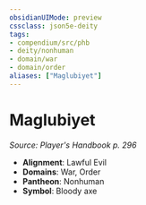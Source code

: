 ```yaml
---
obsidianUIMode: preview
cssclass: json5e-deity
tags:
- compendium/src/phb
- deity/nonhuman
- domain/war
- domain/order
aliases: ["Maglubiyet"]
---
```

# Maglubiyet
*Source: Player's Handbook p. 296* 

- **Alignment**: Lawful Evil
- **Domains**: War, Order
- **Pantheon**: Nonhuman
- **Symbol**: Bloody axe